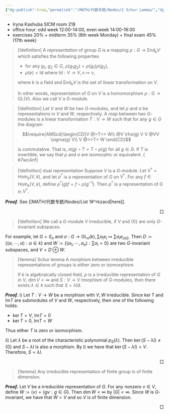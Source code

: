 ```yaml
---
{"dg-publish":true,"permalink":"/MATH/代数专题/Nodes/1 Schur Lemma/","dgPassFrontmatter":true}
---
```



- Iryna Kashuba SICM room 218
- office hour: odd week 12:00-14:00, even week 14:00-16:00
- exercises 20% + midterm 35% (8th week Monday) + final exam 45% (17th week)

> [!definition]
> A *representation* of group $G$ is a mapping $\rho:G\to\mathrm{End}_kV$ which satisfies the following properties
> - for any $g_1$, $g_2\in G$, $\rho(g_1g_2)=\rho(g_1)\rho(g_2)$,
> - $\rho(e)=\mathrm{Id}$ where $\mathrm{Id}:V\to V,v\mapsto v$,
> 
> where $k$ is a field and $\mathrm{End}_kV$ is the set of linear transformation on $V$. 
> 
> In other words, representation of $G$ on $V$ is a homomorphism $\rho:G\to\mathrm{GL}(V)$. Also we call $V$ a $G$-module. 

> [!definition]
> Let $V$ and $W$ be two $G$-modules, and let $\rho$ and $\sigma$ be representations in $V$ and $W$, respectively. A *map* between two $G$-modules is a linear transformation $T:V\to W$ such that for any $g\in G$ the diagram 
> 
> $$\require{AMScd}\begin{CD}V @>T>> W\\    @V \rho(g) V V @VV \sigma(g) V\\    V @>>T> W \end{CD}$$
> 
> is commutative. That is, $\sigma(g)\circ T=T\circ \rho(g)$ for all $g\in G$. If $T$ is invertible, we say that $\rho$ and $\sigma$ are isomorphic or equivalent.
{ #7wc4nf}


> [!definition] dual representation
> Suppose $V$ is a $G$-module. Let $V^*=\mathrm{Hom}_k(V,k)$, and let $\rho^*$ is a representation of $G$ on $V^*$. For any $f\in\mathrm{Hom}_k(V,k)$, define $\rho^*(g)f=f\circ\rho(g^{-1})$. Then $\rho^*$ is a representation of $G$ in $V^*$.

**_Proof._**
See [[MATH/代数专题/Nodes/List 1#^rkzacd\|here]].
<p align="right">□</p>


> [!definition]
> We call a $G$-module $V$ irreducible, if $V$ and $\{0\}$ are only $G$-invariant subspaces.

For example, let $G=S_n$ and $\sigma:G\to\mathrm{GL}_n(k),\sum\alpha_ie_i\mapsto \sum\alpha_i e_{\sigma(i)}$. Then $D:=\{(\alpha,\cdots,\alpha):\alpha\in k\}$ and $W:=\{(\alpha_1,\cdots,\alpha_n):\sum\alpha_i=0\}$ are two $G$-invariant subspaces, and $V=D\oplus W$. 

> [!lemma] Schur lemma
> A morphism between irreducible representations of groups is either zero or isomorphism.
> 
> If $k$ is algebraically closed field, $\rho$ is a irreducible representation of $G$ in $V$, $\dim V<\infty$ and $S:V\to V$ morphism of $G$-modules, then there exists $\lambda\in k$ such that $S=\lambda\mathrm{Id}$. 

**_Proof._**
i) Let $T:V\to W$ be a morphism with $V,W$ irreducible. Since $\ker T$ and $\mathrm{Im}T$ are submodules of $V$ and $W$, respectively, then one of the following holds:
- $\ker T=V$, $\mathrm{Im}T=0$
- $\ker T=0$, $\mathrm{Im}T=W$

Thus either $T$ is zero or isomorphism.

ii) Let $\lambda$ be a root of the characteristic polynomial $p_S(\lambda)$. Then $\ker(S-\lambda I)\neq\{0\}$ and $S-\lambda I$ is also a morphism. By i) we have that $\ker(S-\lambda I)=V$. Therefore, $S=\lambda I$. 
<p align="right">□</p>

> [!lemma]
> Any irreducible representation of finite group is of finite dimension.

**_Proof._**
Let $V$ be a irreducible representation of $G$. For any nonzero $v\in V$, define $W:=\left\langle v\right\rangle=\{gv:g\in G\}$. Then $\dim W<\infty$ by $|G|<\infty$. Since $W$ is $G$-invariant, we have that $W=V$ and so $V$ is of finite dimension.
<p align="right">□</p>

